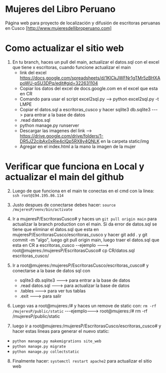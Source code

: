 # Mujeres del Libro Peruano
Página web para proyecto de localización y difusión de escritoras peruanas en Cusco
[http://www.mujeresdellibroperuano.com]
# Como actualizar el sitio web
1. En tu branch, haces un pull del main, actualizar el datos.sql con el excel que tiene x escritoras, cuando funcione actualizar el main
	- link del excel https://docs.google.com/spreadsheets/d/1KlCkJWFNr1gTMr5zBHXApoWU-pSU3DPq/edit#gid=322631104
	- Copiar los datos del excel de docs.google.com en el excel que esta en CR
	- Comando para usar el script excel2sql.py --> python excel2sql.py -t LMPE
	- Copiar el datos.sql a escritoras_cusco y hacer sqlite3 db.sqlite3   ---> para entrar a la base de datos
	- .read datos.sql
	- python manage.py runserver
	- Descargar las imagenes del link --> https://drive.google.com/drive/folders/1-DR5JZ2cibAx0xRie4clQp5RX8y4QNLK  en la carpeta static/img 
	- Agregar en el index.html a la mano la imagen de la mujer

# 	Verificar que funciona en Local y actualizar el main del github

2. Luego de que funciona en el main te conectas en el cmd con la linea: ```ssh root@194.195.86.114```

3. Justo despues de conectarse debes hacer: ```source /mujeresP/venv/bin/activate```

4. Ir a mujeresP/EscritorasCusco# y haces un ```git pull origin main``` para actualizar la branch production con el main. Si da error de datos.sql se tiene que eliminar el datos.sql que esta en mujeresP/EscritorasCusco/escritoras_cusco y hacer  git add . y git commit -m "algo", luego git pull origin main, luego traer el datos.sql que esta en CR a escritoras_cusco --ejemplo ---> root@mujeres:/mujeresP/EscritorasCusco# cp CR/datos.sql escritoras_cusco/

5. Ir a  root@mujeres:/mujeresP/EscritorasCusco/escritoras_cusco# y conectarse a la base de datos sql con 
	- sqlite3 db.sqlite3   ---> para entrar a la base de datos
	- .read datos.sql ---> para actualizar la base de datos
	- .tables   ---> para ver tus tablas
	- .exit	  ---> para salir

6. Luego vas a root@mujeres:/# y haces un remove de static con: ```rm -rf /mujeresP/public/static``` ---ejemplo---> root@mujeres:/# rm -rf /mujeresP/public/static

7. luego ir a root@mujeres:/mujeresP/EscritorasCusco/escritoras_cusco# y hacer estas lineas para generar el nuevo static:

- ```python manage.py makemigrations site_web```
- ```python manage.py migrate```
- ```python manage.py collectstatic```

8. Finalmente hacer: ```systemctl restart apache2``` para actualizar el sitio web



